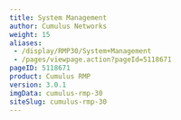 ```yaml
---
title: System Management
author: Cumulus Networks
weight: 15
aliases:
 - /display/RMP30/System+Management
 - /pages/viewpage.action?pageId=5118671
pageID: 5118671
product: Cumulus RMP
version: 3.0.1
imgData: cumulus-rmp-30
siteSlug: cumulus-rmp-30
---
```

